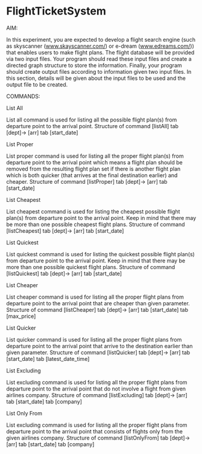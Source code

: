 # FlightTicketSystem
AIM:

In this experiment, you are expected to develop a flight search engine (such as skyscanner
(www.skayscanner.com/) or e-dream (www.edreams.com/)) that enables users to make flight plans. The
flight database will be provided via two input files. Your program should read these input files and create a
directed graph structure to store the information. Finally, your program should create output files according
to information given two input files. In this section, details will be given about the input files to be used
and the output file to be created.

COMMANDS:

List All

List all command is used for listing all the possible flight plan(s) from departure point to the arrival point.
Structure of command
[listAll] tab [dept]-> [arr] tab [start_date]

List Proper

List proper command is used for listing all the proper flight plan(s) from departure point to the arrival
point which means a flight plan should be removed from the resulting flight plan set if there is another
flight plan which is both quicker (that arrives at the final destination earlier) and cheaper.
Structure of command
[listProper] tab [dept]-> [arr] tab [start_date]

List Cheapest

List cheapest command is used for listing the cheapest possible flight plan(s) from departure point to the
arrival point. Keep in mind that there may be more than one possible cheapest flight plans.
Structure of command
[listCheapest] tab [dept]-> [arr] tab [start_date]

List Quickest

List quickest command is used for listing the quickest possible flight plan(s) from departure point to the
arrival point. Keep in mind that there may be more than one possible quickest flight plans.
Structure of command
[listQuickest] tab [dept]-> [arr] tab [start_date]

List Cheaper

List cheaper command is used for listing all the proper flight plans from departure point to the arrival
point that are cheaper than given parameter.
Structure of command
[listCheaper] tab [dept]-> [arr] tab [start_date] tab [max_price]

List Quicker

List quicker command is used for listing all the proper flight plans from departure point to the arrival
point that arrive to the destination earlier than given parameter.
Structure of command
[listQuicker] tab [dept]-> [arr] tab [start_date] tab [latest_date_time]

List Excluding

List excluding command is used for listing all the proper flight plans from departure point to the arrival
point that do not involve a flight from given airlines company.
Structure of command
[listExcluding] tab [dept]-> [arr] tab [start_date] tab [company]

List Only From

List excluding command is used for listing all the proper flight plans from departure point to the arrival
point that consists of flights only from the given airlines company.
Structure of command
[listOnlyFrom] tab [dept]-> [arr] tab [start_date] tab [company]
